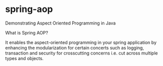 # spring-aop
Demonstrating Aspect Oriented Programming in Java

What is Spring AOP?

It enables the aspect-oriented programming in your spring application by enhancing the modularization for certain concerts such as logging, transaction and security for crosscutting concerns i.e. cut across multiple types and objects.
